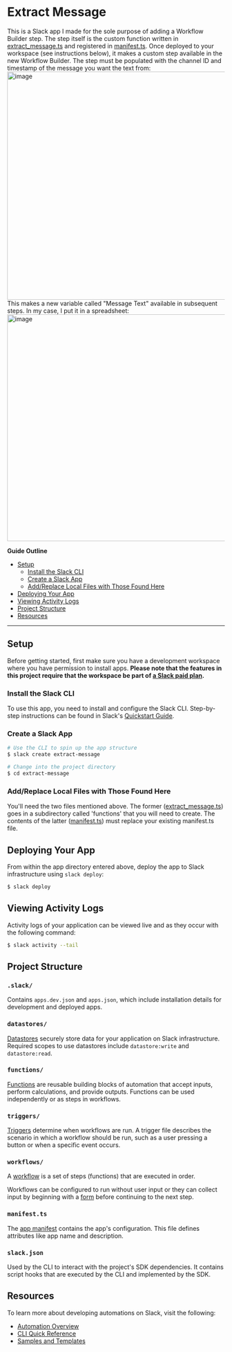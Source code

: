 # Extract Message

This is a Slack app I made for the sole purpose of adding a Workflow Builder step. The step itself is the custom function written in [extract_message.ts](https://github.com/TyJaYo/slack/blob/main/extract-message/functions/extract_message.ts) and registered in [manifest.ts](https://github.com/TyJaYo/slack/blob/main/extract-message/manifest.ts). Once deployed to your workspace (see instructions below), it makes a custom step available in the new Workflow Builder. The step must be populated with the channel ID and timestamp of the message you want the text from:
<img width="527" alt="image" src="https://github.com/TyJaYo/slack/assets/10833927/8e6015f4-0d33-45cd-bf00-35eae88213eb">
This makes a new variable called "Message Text" available in subsequent steps. In my case, I put it in a spreadsheet:
<img width="524" alt="image" src="https://github.com/TyJaYo/slack/assets/10833927/5d30cedd-2592-4746-9c40-aafcf94bab3e">


**Guide Outline**

- [Setup](#setup)
  - [Install the Slack CLI](#install-the-slack-cli)
  - [Create a Slack App](#create-a-slack-app)
  - [Add/Replace Local Files with Those Found Here](#add-replace-local-files-with-those-found-here)
- [Deploying Your App](#deploying-your-app)
- [Viewing Activity Logs](#viewing-activity-logs)
- [Project Structure](#project-structure)
- [Resources](#resources)

---

## Setup

Before getting started, first make sure you have a development workspace where
you have permission to install apps. **Please note that the features in this
project require that the workspace be part of
[a Slack paid plan](https://slack.com/pricing).**

### Install the Slack CLI

To use this app, you need to install and configure the Slack CLI.
Step-by-step instructions can be found in Slack's
[Quickstart Guide](https://api.slack.com/automation/quickstart).

### Create a Slack App

```zsh
# Use the CLI to spin up the app structure
$ slack create extract-message

# Change into the project directory
$ cd extract-message
```

### Add/Replace Local Files with Those Found Here

You'll need the two files mentioned above. The former ([extract_message.ts](https://github.com/TyJaYo/slack/blob/main/extract-message/functions/extract_message.ts)) goes in a subdirectory called 'functions' that you will need to create. The contents of the latter ([manifest.ts](https://github.com/TyJaYo/slack/blob/main/extract-message/manifest.ts)) must replace your existing manifest.ts file.

## Deploying Your App

From within the app directory entered above, deploy the app to Slack infrastructure using
`slack deploy`:

```zsh
$ slack deploy
```

## Viewing Activity Logs

Activity logs of your application can be viewed live and as they occur with the
following command:

```zsh
$ slack activity --tail
```

## Project Structure

### `.slack/`

Contains `apps.dev.json` and `apps.json`, which include installation details for
development and deployed apps.

### `datastores/`

[Datastores](https://api.slack.com/automation/datastores) securely store data
for your application on Slack infrastructure. Required scopes to use datastores
include `datastore:write` and `datastore:read`.

### `functions/`

[Functions](https://api.slack.com/automation/functions) are reusable building
blocks of automation that accept inputs, perform calculations, and provide
outputs. Functions can be used independently or as steps in workflows.

### `triggers/`

[Triggers](https://api.slack.com/automation/triggers) determine when workflows
are run. A trigger file describes the scenario in which a workflow should be
run, such as a user pressing a button or when a specific event occurs.

### `workflows/`

A [workflow](https://api.slack.com/automation/workflows) is a set of steps
(functions) that are executed in order.

Workflows can be configured to run without user input or they can collect input
by beginning with a [form](https://api.slack.com/automation/forms) before
continuing to the next step.

### `manifest.ts`

The [app manifest](https://api.slack.com/automation/manifest) contains the app's
configuration. This file defines attributes like app name and description.

### `slack.json`

Used by the CLI to interact with the project's SDK dependencies. It contains
script hooks that are executed by the CLI and implemented by the SDK.

## Resources

To learn more about developing automations on Slack, visit the following:

- [Automation Overview](https://api.slack.com/automation)
- [CLI Quick Reference](https://api.slack.com/automation/cli/quick-reference)
- [Samples and Templates](https://api.slack.com/automation/samples)
